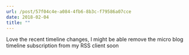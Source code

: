 ```yaml
---
url: /post/57f04c4e-a084-4fb6-8b3c-f79586a07cce
date: 2018-02-04
title: ""
---
```


Love the recent timeline changes, I might be able remove the micro blog timeline subscription from my RSS client soon